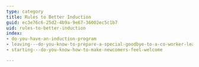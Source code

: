 ```yaml
---
type: category
title: Rules to Better Induction
guid: ec3e76c6-25d2-4b9a-9e67-36002ec5c1b7
uid: rules-to-better-induction
index:
- do-you-have-an-induction-program
- leaving---do-you-know-to-prepare-a-special-goodbye-to-a-co-worker-leaving-the-company
- starting---do-you-know-how-to-make-newcomers-feel-welcome

---
```

<p>​​​​​​​​</p>


